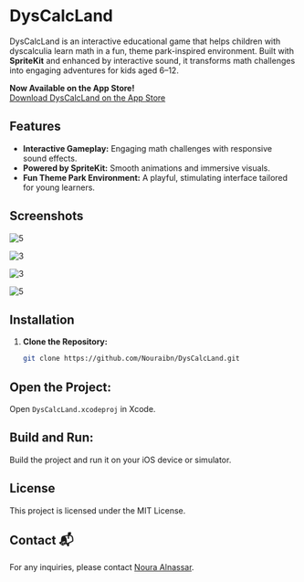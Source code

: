 # DysCalcLand

DysCalcLand is an interactive educational game that helps children with dyscalculia learn math in a fun, theme park-inspired environment. Built with **SpriteKit** and enhanced by interactive sound, it transforms math challenges into engaging adventures for kids aged 6–12.

**Now Available on the App Store!**  
[Download DysCalcLand on the App Store](https://apps.apple.com/app/idYourAppID)

## Features

- **Interactive Gameplay:** Engaging math challenges with responsive sound effects.
- **Powered by SpriteKit:** Smooth animations and immersive visuals.
- **Fun Theme Park Environment:** A playful, stimulating interface tailored for young learners.

## Screenshots

![5](https://github.com/user-attachments/assets/0ce59a25-9049-4b5d-a4b4-5e1af5fc9db8)

![3](https://github.com/user-attachments/assets/36daeec5-45eb-4494-be76-f106a52955fd)

![3](https://github.com/user-attachments/assets/66c2c72b-e078-4bd3-9500-f2da4381815a)

![5](https://github.com/user-attachments/assets/5e953b4b-6e6e-4db8-847e-87731f88d29e)

## Installation

1. **Clone the Repository:**

   ```bash
   git clone https://github.com/Nouraibn/DysCalcLand.git

## Open the Project:
Open `DysCalcLand.xcodeproj` in Xcode.

## Build and Run:
Build the project and run it on your iOS device or simulator.

## License
This project is licensed under the MIT License.

## Contact 📬
For any inquiries, please contact [Noura Alnassar](mailto:Noura_alnassar@hotmail.com).
